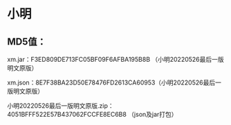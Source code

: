 # 小明

## MD5值：

xm.jar：F3ED809DE713FC05BF09F6AFBA195B8B （小明20220526最后一版明文原版）

xm.json：8E7F38BA23D50E78476FD2613CA60953（小明20220526最后一版明文原版）

小明20220526最后一版明文原版.zip：4051BFFF522E57B437062FCCFE8EC6B8 （json及jar打包）